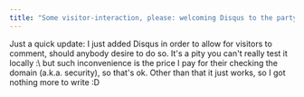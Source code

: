 ```yaml
---
title: "Some visitor-interaction, please: welcoming Disqus to the party"
---
```


Just a quick update: I just added Disqus in order to allow for visitors to comment, should anybody desire to do so. It's a pity you can't really test it locally :\ but such inconvenience is the price I pay for their checking the domain (a.k.a. security), so that's ok. Other than that it just works, so I got nothing more to write :D

